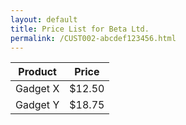 ```yaml
---
layout: default
title: Price List for Beta Ltd.
permalink: /CUST002-abcdef123456.html
---
```


| Product   | Price  |
|-----------|--------|
| Gadget X  | $12.50 |
| Gadget Y  | $18.75 |